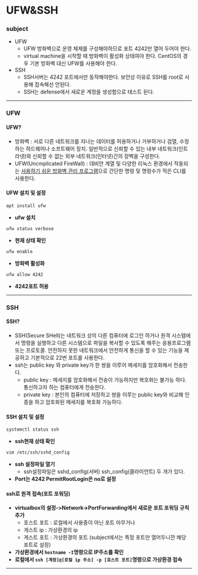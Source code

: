 # UFW&SSH
### subject
+ UFW
    + UFW 방화벽으로 운영 체제를 구성해야하므로 포트 4242만 열어 두어야 한다.
    + virtual machine을 시작할 때 방화벽이 활성화 상태여야 한다. CentOS의 경우 기본 방화벽 대신 UFW를 사용해야 한다.
+ SSH
    + SSH서버는 4242 포트에서만 동작해야한다. 보안상 이유로 SSH를 root로 사용해 접속해선 안된다.
    + SSH는 defense에서 새로운 계정을 생성함으로 테스트 된다.
****
### UFW
#### UFW?
+ 방화벽 : 서로 다른 네트워크를 지나는 데이터를 허용하거나 거부하거나 검열, 수정하는 하드웨어나 소프트웨어 장치. 일반적으로 신뢰할 수 있는 내부 네트워크(인트라넷)와 신뢰할 수 없는 외부 네트워크(인터넷)간의 장벽을 구성한다.
+ UFW(Uncmplicated FireWall) : 데비안 계열 및 다양한 리눅스 환경에서 작동되는 <u>사용하기 쉬운 방화벽 관리 프로그램</u>으로 간단한 명령 및 명령수가 적은 CLI를 사용한다.

#### UFW 설치 및 설정
```
apt install ufw
```
+ **ufw 설치**
```
ufw status verbose
```
+ **현재 상태 확인**
```
ufw enable
```
+ **방화벽 활성화**
```
ufw allow 4242
```
+ **4242포트 허용**
****
### SSH
#### SSH?
+ SSH(Secure SHell)는 네트워크 상의 다른 컴퓨터에 로그인 하거나 원격 시스템에서 명령을 실행하고 다른 시스템으로 파일을 복사할 수 있도록 해주는 응용프로그램 또는 프로토콜. 안전하지 못한 네트워크에서 안전하게 통신을 할 수 있는 기능을 제공하고 기본적으로 22번 포트를 사용한다.
+ ssh는 public key 와 private key가 한 쌍을 이루어 메세지를 암호화해서 전송한다.
    + public key : 메세지를 암호화해서 전송이 가능하지만 복호화는 불가능 하다. 통신하고자 하는 컴퓨터에게 전송한다.
    + private key : 본인의 컴퓨터에 저장하고 쌍을 이루는 public key와 비교해 인증을 하고 암호화된 메세지를 복호화 가능하다.
#### SSH 설치 및 설정
```
systemctl status ssh
```
+ **ssh현재 상태 확인**
```
vim /etc/ssh/sshd_config
```
+ **ssh 설정파일 열기**
    + ssh설정파일은 sshd_config(서버) ssh_config(클라이언트) 두 개가 있다.
+ **Port는 4242 PermitRootLogin은 no로 설정**
#### ssh로 원격 접속(포트 포워딩)
 + **virtualbox의 설정->Network->PortForwarding에서 새로운 포트 포워딩 규칙 추가**
    + 호스트 포트 : 로컬에서 사용중이 아닌 포트 아무거나
    + 게스트 ip : 가상환경의 ip
    + 게스트 포트 : 가상환경의 포트 (subject에서는 특정 포트만 열어두니깐 해당 포트로 설정)
+ **가상환경에서 `hostname -I`명령으로 IP주소를 확인**
+ **로컬에서 `ssh [계정]@[로컬 ip 주소] -p [호스트 포트]`명령으로 가상환경 접속**
****
